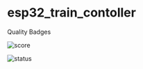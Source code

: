 # esp32_train_contoller
 

Quality Badges

![score](https://api.codiga.io/project/36117/score/svg)

![status](https://api.codiga.io/project/36117/status/svg)

